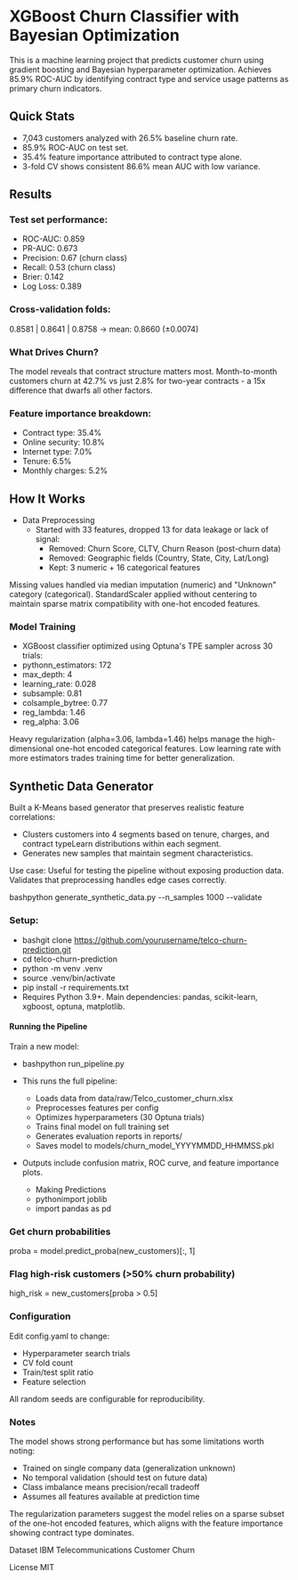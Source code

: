 # XGBoost Churn Classifier with Bayesian Optimization

This is a machine learning project that predicts customer churn using gradient boosting and Bayesian hyperparameter optimization. Achieves 85.9% ROC-AUC by identifying contract type and service usage patterns as primary churn indicators.

## Quick Stats
- 7,043 customers analyzed with 26.5% baseline churn rate.
- 85.9% ROC-AUC on test set.
- 35.4% feature importance attributed to contract type alone.
- 3-fold CV shows consistent 86.6% mean AUC with low variance.

## Results
### Test set performance:
- ROC-AUC:    0.859
- PR-AUC:     0.673
- Precision:  0.67 (churn class)
- Recall:     0.53 (churn class)
- Brier:      0.142
- Log Loss:   0.389

### Cross-validation folds:
0.8581 | 0.8641 | 0.8758  →  mean: 0.8660 (±0.0074)

### What Drives Churn?
The model reveals that contract structure matters most. Month-to-month customers churn at 42.7% vs just 2.8% for two-year contracts - a 15x difference that dwarfs all other factors.

### Feature importance breakdown:
- Contract type: 35.4%
- Online security: 10.8%
- Internet type: 7.0%
- Tenure: 6.5%
- Monthly charges: 5.2%


## How It Works
- Data Preprocessing
    - Started with 33 features, dropped 13 for data leakage or lack of signal:
        - Removed: Churn Score, CLTV, Churn Reason (post-churn data)
        - Removed: Geographic fields (Country, State, City, Lat/Long)
        - Kept: 3 numeric + 16 categorical features

Missing values handled via median imputation (numeric) and "Unknown" category (categorical). StandardScaler applied without centering to maintain sparse matrix compatibility with one-hot encoded features.

### Model Training
- XGBoost classifier optimized using Optuna's TPE sampler across 30 trials:
- pythonn_estimators: 172
- max_depth: 4
- learning_rate: 0.028
- subsample: 0.81
- colsample_bytree: 0.77
- reg_lambda: 1.46
- reg_alpha: 3.06

Heavy regularization (alpha=3.06, lambda=1.46) helps manage the high-dimensional one-hot encoded categorical features. Low learning rate with more estimators trades training time for better generalization.

## Synthetic Data Generator
Built a K-Means based generator that preserves realistic feature correlations:
- Clusters customers into 4 segments based on tenure, charges, and contract typeLearn distributions within each segment.
- Generates new samples that maintain segment characteristics.

Use case: Useful for testing the pipeline without exposing production data. Validates that preprocessing handles edge cases correctly.

bashpython generate_synthetic_data.py --n_samples 1000 --validate

### Setup:
- bashgit clone https://github.com/yourusername/telco-churn-prediction.git
- cd telco-churn-prediction
- python -m venv .venv
- source .venv/bin/activate
- pip install -r requirements.txt
- Requires Python 3.9+. Main dependencies: pandas, scikit-learn, xgboost, optuna, matplotlib.

####  Running the Pipeline
Train a new model:
- bashpython run_pipeline.py
- This runs the full pipeline:
    - Loads data from data/raw/Telco_customer_churn.xlsx
    - Preprocesses features per config
    - Optimizes hyperparameters (30 Optuna trials)
    - Trains final model on full training set
    - Generates evaluation reports in reports/
    - Saves model to models/churn_model_YYYYMMDD_HHMMSS.pkl

- Outputs include confusion matrix, ROC curve, and feature importance plots.
    - Making Predictions
    - pythonimport joblib
    - import pandas as pd

### Get churn probabilities
proba = model.predict_proba(new_customers)[:, 1]

### Flag high-risk customers (>50% churn probability)
high_risk = new_customers[proba > 0.5]

### Configuration
Edit config.yaml to change:
- Hyperparameter search trials
- CV fold count
- Train/test split ratio
- Feature selection

All random seeds are configurable for reproducibility.

### Notes
The model shows strong performance but has some limitations worth noting:
- Trained on single company data (generalization unknown)
- No temporal validation (should test on future data)
- Class imbalance means precision/recall tradeoff
- Assumes all features available at prediction time

The regularization parameters suggest the model relies on a sparse subset of the one-hot encoded features, which aligns with the feature importance showing contract type dominates.

Dataset
IBM Telecommunications Customer Churn

License
MIT